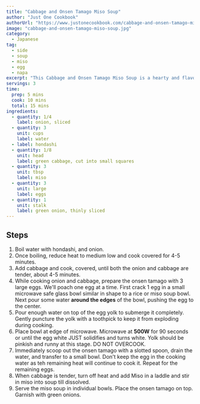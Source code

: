 ```yaml
---
title: "Cabbage and Onsen Tamago Miso Soup"
author: "Just One Cookbook"
authorUrl: "https://www.justonecookbook.com/cabbage-and-onsen-tamago-miso-soup/"
image: "cabbage-and-onsen-tamago-miso-soup.jpg"
category:
  - Japanese
tag:
  - side
  - soup
  - miso
  - egg
  - napa
excerpt: "This Cabbage and Onsen Tamago Miso Soup is a hearty and flavorful soup you can easily make in 15 minutes or less!"
servings: 3
time:
  prep: 5 mins
  cook: 10 mins
  total: 15 mins
ingredients:
  - quantity: 1/4
    label: onion, sliced
  - quantity: 3
    unit: cups
    label: water
  - label: hondashi
  - quantity: 1/8
    unit: head
    label: green cabbage, cut into small squares
  - quantity: 3
    unit: tbsp
    label: miso
  - quantity: 3
    unit: large
    label: eggs
  - quantity: 1
    unit: stalk
    label: green onion, thinly sliced
---
```


## Steps

1. Boil water with hondashi, and onion.
2. Once boiling, reduce heat to medium low and cook covered for 4-5 minutes.
3. Add cabbage and cook, covered, until both the onion and cabbage are tender, about 4-5 minutes.
4. While cooking onion and cabbage, prepare the onsen tamago with 3 large eggs. We'll poach one egg at a time. First crack 1 egg in a small microwave safe glass bowl similar in shape to a rice or miso soup bowl. Next pour some water **around the edges** of the bowl, pushing the egg to the center.
5. Pour enough water on top of the egg yolk to submerge it completely. Gently puncture the yolk with a toothpick to keep it from exploding during cooking.
6. Place bowl at edge of microwave. Microwave at **500W** for 90 seconds or until the egg white JUST solidifies and turns white. Yolk should be pinkish and runny at this stage. DO NOT OVERCOOK.
7. Immediately scoop out the onsen tamago with a slotted spoon, drain the water, and transfer to a small bowl. Don't keep the egg in the cooking water as teh remaining heat will continue to cook it. Repeat for the remaining eggs.
8. When cabbage is tender, turn off heat and add Miso in a laddle and stir in miso into soup till dissolved.
9. Serve the miso soup in individual bowls. Place the onsen tamago on top. Garnish with green onions.
